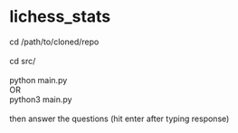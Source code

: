 # lichess_stats

cd /path/to/cloned/repo<br/>
<br/>
cd src/<br/>
<br/>
python main.py<br/>
OR<br/>
python3 main.py<br/>
<br/>
then answer the questions (hit enter after typing response)
